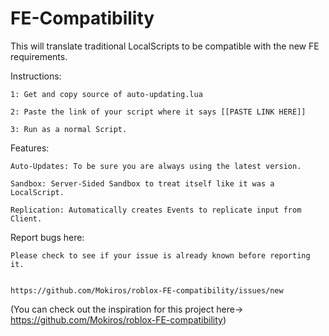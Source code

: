# FE-Compatibility

This will translate traditional LocalScripts to be compatible with the new FE requirements.

Instructions:

    1: Get and copy source of auto-updating.lua
  
    2: Paste the link of your script where it says [[PASTE LINK HERE]]
  
    3: Run as a normal Script.


Features:

    Auto-Updates: To be sure you are always using the latest version.

    Sandbox: Server-Sided Sandbox to treat itself like it was a LocalScript.
  
    Replication: Automatically creates Events to replicate input from Client.


Report bugs here:

    Please check to see if your issue is already known before reporting it.
    
    
    https://github.com/Mokiros/roblox-FE-compatibility/issues/new
    
    
    
    
    
    
 
 
(You can check out the inspiration for this project here-> https://github.com/Mokiros/roblox-FE-compatibility)
